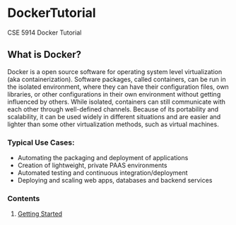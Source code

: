 # DockerTutorial
CSE 5914 Docker Tutorial

## What is Docker?
Docker is a open source software for operating system level virtualization (aka containerization). Software packages, called containers, can be run in the isolated environment, where they can have their configuration files, own libraries, or other configurations in their own environment without getting influenced by others. While isolated, containers can still communicate with each other through well-defined channels. Because of its portability and scalability, it can be used widely in different situations and are easier and lighter than some other virtualization methods, such as virtual machines.

### Typical Use Cases:
- Automating the packaging and deployment of applications<br>
- Creation of lightweight, private PAAS environments<br>
- Automated testing and continuous integration/deployment<br>
- Deploying and scaling web apps, databases and backend services<br>

### Contents
1. [Getting Started]

[Getting Started]: <https://github.com/JonJonHuang/DockerTutorial/blob/master/Getting%20Started%20with%20Docker.md>
